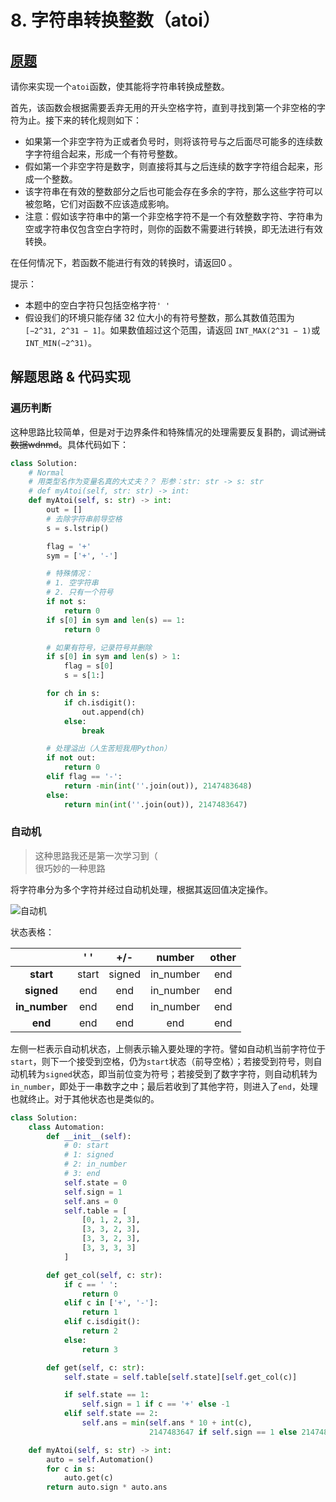 # 8. 字符串转换整数（atoi）

## [原题](https://leetcode-cn.com/problems/string-to-integer-atoi)

请你来实现一个`atoi`函数，使其能将字符串转换成整数。

首先，该函数会根据需要丢弃无用的开头空格字符，直到寻找到第一个非空格的字符为止。接下来的转化规则如下：

+ 如果第一个非空字符为正或者负号时，则将该符号与之后面尽可能多的连续数字字符组合起来，形成一个有符号整数。
+ 假如第一个非空字符是数字，则直接将其与之后连续的数字字符组合起来，形成一个整数。
+ 该字符串在有效的整数部分之后也可能会存在多余的字符，那么这些字符可以被忽略，它们对函数不应该造成影响。
+ 注意：假如该字符串中的第一个非空格字符不是一个有效整数字符、字符串为空或字符串仅包含空白字符时，则你的函数不需要进行转换，即无法进行有效转换。

在任何情况下，若函数不能进行有效的转换时，请返回0 。

提示：

+ 本题中的空白字符只包括空格字符`' '`
+ 假设我们的环境只能存储 32 位大小的有符号整数，那么其数值范围为`[−2^31, 2^31 − 1]`。如果数值超过这个范围，请返回 `INT_MAX(2^31 − 1)`或`INT_MIN(−2^31)`。

## 解题思路 & 代码实现

### 遍历判断

这种思路比较简单，但是对于边界条件和特殊情况的处理需要反复斟酌，调试~~测试数据wdnmd~~。具体代码如下：

```Python
class Solution:
    # Normal
    # 用类型名作为变量名真的大丈夫？？ 形参：str: str -> s: str
    # def myAtoi(self, str: str) -> int:
    def myAtoi(self, s: str) -> int:
        out = []
        # 去除字符串前导空格
        s = s.lstrip()

        flag = '+'
        sym = ['+', '-']

        # 特殊情况：
        # 1. 空字符串
        # 2. 只有一个符号
        if not s:
            return 0
        if s[0] in sym and len(s) == 1:
            return 0

        # 如果有符号，记录符号并删除
        if s[0] in sym and len(s) > 1:
            flag = s[0]
            s = s[1:]

        for ch in s:
            if ch.isdigit():
                out.append(ch)
            else:
                break

        # 处理溢出（人生苦短我用Python）
        if not out:
            return 0
        elif flag == '-':
            return -min(int(''.join(out)), 2147483648)
        else:
            return min(int(''.join(out)), 2147483647)
```

### __自动机__

> 这种思路我还是第一次学习到（  
> 很巧妙的一种思路

将字符串分为多个字符并经过自动机处理，根据其返回值决定操作。

![自动机](https://assets.leetcode-cn.com/solution-static/8_fig1.PNG)

状态表格：

|               |  ' '  |  +/-   |  number   | other |
| :-----------: | :---: | :----: | :-------: | :---: |
|   __start__   | start | signed | in_number |  end  |
|  __signed__   |  end  |  end   | in_number |  end  |
| __in_number__ |  end  |  end   | in_number |  end  |
|    __end__    |  end  |  end   |    end    |  end  |

左侧一栏表示自动机状态，上侧表示输入要处理的字符。譬如自动机当前字符位于`start`，则下一个接受到空格，仍为`start`状态（前导空格）；若接受到符号，则自动机转为`signed`状态，即当前位变为符号；若接受到了数字字符，则自动机转为`in_number`，即处于一串数字之中；最后若收到了其他字符，则进入了`end`，处理也就终止。对于其他状态也是类似的。

```Python
class Solution:
    class Automation:
        def __init__(self):
            # 0: start
            # 1: signed
            # 2: in_number
            # 3: end
            self.state = 0
            self.sign = 1
            self.ans = 0
            self.table = [
                [0, 1, 2, 3],
                [3, 3, 2, 3],
                [3, 3, 2, 3],
                [3, 3, 3, 3]
            ]

        def get_col(self, c: str):
            if c == ' ':
                return 0
            elif c in ['+', '-']:
                return 1
            elif c.isdigit():
                return 2
            else:
                return 3

        def get(self, c: str):
            self.state = self.table[self.state][self.get_col(c)]

            if self.state == 1:
                self.sign = 1 if c == '+' else -1
            elif self.state == 2:
                self.ans = min(self.ans * 10 + int(c),
                               2147483647 if self.sign == 1 else 2147483648)

    def myAtoi(self, s: str) -> int:
        auto = self.Automation()
        for c in s:
            auto.get(c)
        return auto.sign * auto.ans
```
